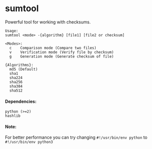 # sumtool
Powerful tool for working with checksums.

```
Usage:
sumtool <mode> -{algorithm} [file1] [file2 or checksum]

<Modes>:
  c    Comparison mode (Compare two files)
  v    Verification mode (Verify file by checksum)
  g    Generation mode (Generate checksum of file)

{Algorithms}:
  md5 (Default)
  sha1
  sha224
  sha256
  sha384
  sha512
```

#### Dependencies:
```
python (>=2)
hashlib
```

#### Note:
For better performance you can try changing 
```#!/usr/bin/env python``` to ```#!/usr/bin/env python3```

